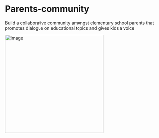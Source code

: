 # Parents-community
Build a collaborative community amongst elementary school parents that promotes dialogue on educational topics and gives kids a voice

<img width="318" alt="image" src="https://user-images.githubusercontent.com/118807791/228788971-c4616e54-e09f-4f8f-84f4-b36903a87093.png">

